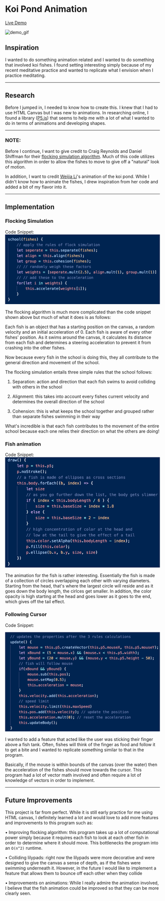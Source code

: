 # Koi Pond Animation

[Live Demo](https://trykhov.github.io/FishPond/)

![demo_gif](./assets/demo.gif)

## Inspiration

I wanted to do something animation related and I wanted to do something that involved koi fishes. I found setting interesting simply because of my recent meditative practice and wanted to replicate what I envision when I practice meditating. 

---

## Research

Before I jumped in, I needed to know how to create this. I knew that I had to use HTML Canvas but I was new to animations. In researching online, I found a library ([P5.js](https://p5js.org/)) that seems to help me with a lot of what I wanted to do in terms of animations and developing shapes.

---

### NOTE: 
Before I continue, I want to give credit to Craig Reynolds and Daniel Shiffman for their [flocking simulation algorithm](https://en.wikipedia.org/wiki/Boids). Much of this code utilizes this algorithm in order to allow the fishes to move to give off a "natural" look of motion.

In addition, I want to credit [Weijia Li](https://unicar9.github.io/weijia/#page1)'s animation of the koi pond. While I didn't know how to animate the fishes, I drew inspiration from her code and added a bit of my flavor into it. 

---

## Implementation

### Flocking Simulation

Code Snippet:
![flock_code](./assets/flock_code.png)

The flocking algorithm is much more complicated than the code snippet shown above but much of what it does is as follows:

Each fish is an object that has a starting position on the canvas, a random velocity and an initial acceleration of 0.
Each fish is aware of every other fishes' position. As it swims around the canvas, it calculates its distance from each fish and determines a steering acceleration to prevent it from crashing into the other fishes. 

Now because every fish in the school is doing this, they all contribute to the general direction and movement of the school. 

The flocking simulation entails three simple rules that the school follows:

1. Separation: action and direction that each fish swims to avoid colliding with others in the school

2. Alignment: this takes into account every fishes current velocity and determines the overall direction of the school

3. Cohension: this is what keeps the school together and grouped rather than separate fishes swimming in their way

What's incredible is that each fish contributes to the movement of the entire school because each one relies their direction on what the others are doing!


### Fish animation

Code Snippet:
![fish_code](./assets/fish_animation.png)

The animation for the fish is rather interesting. Essentially the fish is made of a collection of circles overlapping each other with varying diameters. Starting from the head, that's where the largest circle will reside and as it goes down the body length, the cirlces get smaller. In addition, the color opacity is high starting at the head and goes lower as it goes to the end, which gives off the tail effect.


### Following Cursor

Code Snippet:

![hover](./assets/hover_code.png)

I wanted to add a feature that acted like the user was sticking their finger above a fish tank. Often, fishes will think of the finger as food and follow it to get a bite and I wanted to replicate something similar to that in the program.

Basically, if the mouse is within bounds of the canvas (over the water) then the acceleration of the fishes should move towards the cursor. This program had a lot of vector math involved and often require a lot of knowledge of vectors in order to implement.

---

## Future Improvements

This project is far from perfect. While it is still early practice for me using HTML canvas, I definitely learned a lot and would love to add more features and improvements to this program such as:

• Improving flocking algorithm: this program takes up a lot of computational power simply because it requires each fish to look at each other fish in order to determine where it should move. This bottlenecks the program into an `O(n^2)` runtime.

• Colliding lilypads: right now the lilypads were more decorative and were designed to give the canvas a sense of depth, as if the fishes were swimming underneath it. However, in the future I would like to implement a feature that allows them to bounce off each other when they collide

• Improvements on animations: While I really admire the animation involved, I believe that the fish animation could be improved so that they can be more clearly seen.
